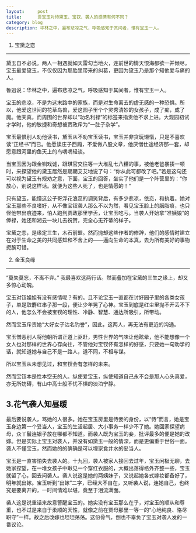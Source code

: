 ```yaml
---
layout:     post
title:      贾宝玉对待黛玉、宝钗、袭人的感情有何不同？ 
category: blog
description: 华林之中，遍布悲凉之气，呼吸感知于其间者，惟有宝玉一人。
---
```

1. 宝黛之恋
----------------------

黛玉自不必说。两人一相遇就如天雷勾当地火，连前世的情天恨海都欲一并倾尽。宝玉最爱黛玉，不仅仅因为那胎里带来的纠葛，更因为黛玉乃是那个知他爱与痛的人。

鲁迅说：华林之中，遍布悲凉之气，呼吸感知于其间者，惟有宝玉一人。

宝玉的悲凉，不是为这末路中的家族，而是对生命离去的虚无感的一种恐惧。所以，他爱这世间的花草鸟兽，爱这园子里个个灵秀清妙的女孩子，成了痴，成了魔。他天真，而周围的世界却以“功名利禄”的标签来指责他不求上进。大观园初试才学时，他的敏捷和奇想被贾政斥为“一肚子杂学”。

宝玉最恨别人劝他读书，黛玉从不劝宝玉读书，宝玉并非贪玩懒惰，只是不喜欢读“正经书”而已。他愿读庄子西厢，不爱做八股文章，他厌憎仕途经济那一套，却愿意跟河里的鱼天上的鸟喁喁轻谈。

当宝玉因为跟金钏戏谑，跟琪官交往等一大堆乱七八糟的事，被他老爸暴揍一顿时，来探望他的黛玉居然是期期艾艾地说了句：“你从此可都改了吧。”若是这句还可以视为黛玉有规劝之意，下面，宝玉的回答，坐实了他们是一个阵营里的：“你放心，别说这样话。就便为这些人死了，也是情愿的！”

只有黛玉，能懂这公子哥浮花浪蕊的调笑背后，有多少悲凉，依恋，和执着。她对宝玉那些不良嗜好，从不像宝钗袭人那么不以为然，看见宝玉脸上的胭脂痕，也只怪他带出痕迹来，怕人跑到贾政那里学舌，让宝玉吃亏。当袭人开始拿“准姨娘”的俸禄，她还和湘云一块儿去祝贺，完全心无芥蒂的样子。

宝黛之恋，是缘定三生，木石前盟。然而抛却这些作者的修辞，他们的感情时建立在对于生命之美的共同感知和不舍上的——逼向生命的本真，去为所有美好的事物扼腕可惜。

2. 金玉良缘
----------------------------

“莫失莫忘，不离不弃。”
我最喜欢这两行话。然而叠加在宝黛的三生之缘上，却又多惊心动魄。

宝玉对钗姐姐有没有感情呢？有的。且不论宝玉一直都在讨好园子里的各类女孩子，单是取麝红串子那一段，便让少年晃了心神。宝玉到底是红尘里抛不开丢不下的人，他怎么不会被宝钗的理性、冷静、智慧、通达所吸引，所带动。

然而宝玉斥责她“大好女子沽名钓誉”，因此，这两人，再无法有更近的沟通。

宝玉憎恶别人将他朝所谓正道上驱赶，男性世界的气味让他眩晕，他不能想像一个女人也对那样的世界心存向往，不管他对宝钗怀有怎样的好感，只要她一句劝学的话，就知道她与自己不是一路人，道不同，不相与谋。

所以宝玉从未想见过，和宝钗会有怎样的未来。

然而宝钗本是性本空无的人。纵使爱宝玉，纵使知道自己永不会是那人心头真爱，亦无所妨碍，有山中高士般不忧不惧的淡泊宁静。

3.花气袭人知昼暖
-----------------------------

最后要说袭人，骂她的人很多。她在宝玉房里是侍妾的身份，以“侍”而言，她是宝玉身边第一个妥当人，宝玉的生活起居、大小事务一样少不了她。她回家探望病母，众丫鬟连银子放在哪都不知道。而袭人既为宝玉的妾，批评最多的便是她的改嫁。但是实际上宝玉对袭人，并没有如黛玉一般的情深，而是更偏重于世俗一面。袭人不懂宝玉，然而她的的确确是可以埋家食井水的妥当人。

宝玉是一直害怕失去袭人的。十九回，袭人被家人接回去过年，宝玉闲极无聊，去她家探望，在一堆女孩子中瞅见一个穿红衣服的，大概出落得格外齐整一些，宝玉就留了心，回去问袭人。袭人说这是她的两姨妹子，又说起她各式嫁妆都备好了，明年就出嫁。宝玉听到“出嫁”二字，已经大不自在，又听袭人说，连她自己，也终究是要离开的，一时间情难以堪，竟至于泪流满面。

袭人这是说重话来故意警醒宝玉的。她实没有宝玉那么在乎，对宝玉的顺从和尊重，也不过是来自于柔顺的天性，就像之前在贾母那里一等一的“心地纯良、恪尽职守”一样。故之后改嫁也坦坦荡荡。这份骨气，倒也不辜负了宝玉对袭人发的一番议论。

